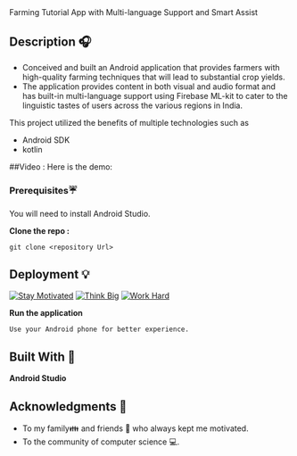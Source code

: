## 
 Farming Tutorial App with Multi-language Support and Smart Assist

## Description 🎧
- Conceived and built an Android application that provides farmers with high-quality farming techniques that will lead to substantial crop yields.
- The application provides content in both visual and audio format and has built-in multi-language support using Firebase ML-kit to cater to the linguistic tastes of users across the various regions in India.

This project utilized the benefits of multiple technologies such as 
- Android SDK
- kotlin

 ##Video :
Here is the demo:  
 
### Prerequisites☔
You will need to install Android Studio. 

**Clone the repo :** 
```
git clone <repository Url>
```
## Deployment 💡
[![Stay Motivated](https://img.shields.io/badge/Stay-Motivated-teal.svg?style=for-the-badge)](https://github.com/sbommaganty) [![Think Big](https://img.shields.io/badge/Think-Big-orange.svg?style=for-the-badge)](https://www.linkedin.com/in/swamynathan-bommaganty-50a722154/) [![Work Hard](https://img.shields.io/badge/Work-Hard-blue.svg?style=for-the-badge)](https://github.com/sbommaganty)

**Run the application** 
```
Use your Android phone for better experience.
```
## Built With 🎯
**Android Studio**

## Acknowledgments 💖

* To my family👪  and friends 👫 who always kept me motivated.
* To the community of computer science 💻.

